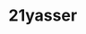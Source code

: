 # 21yasser
<?php
/**
 * The sidebar containing the main widget area.
 *
 * @link    https://developer.wordpress.org/themes/basics/template-files/#template-partials
 *
 * @package Shapely
 */ ?>

<?php
if ( ! is_active_sidebar( 'sidebar-1' ) || ! shapely_show_sidebar() ) {
	return;
}
?>

<aside id="secondary" class="widget-area col-md-4 hidden-sm" role="complementary">
	<?php dynamic_sidebar( 'sidebar-1' ); ?>
</aside><!-- #secondary -->
